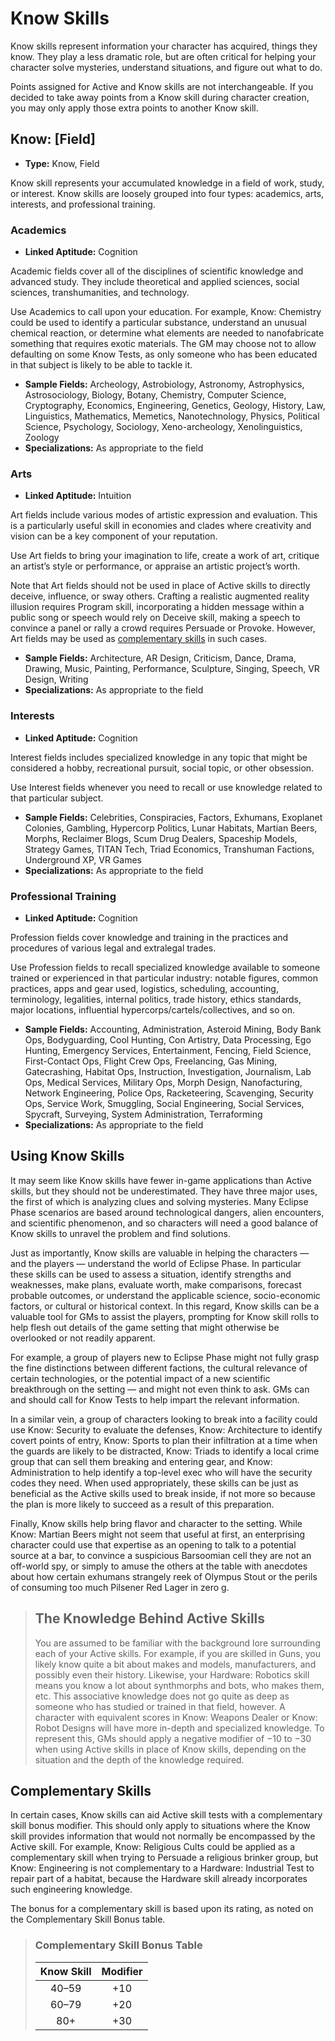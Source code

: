 # Know Skills

Know skills represent information your character has acquired, things they know. They play a less dramatic role, but are often critical for helping your character solve mysteries, understand situations, and figure out what to do.

Points assigned for Active and Know skills are not interchangeable. If you decided to take away points from a Know skill during character creation, you may only apply those extra points to another Know skill.

## Know: \[Field\]

<div class="stat-list">

- **Type:** Know, Field

Know skill represents your accumulated knowledge in a field of work, study, or interest. Know skills are loosely grouped into four types: academics, arts, interests, and professional training.

</div>

### Academics

<div class="stat-list">

- **Linked Aptitude:** Cognition

Academic fields cover all of the disciplines of scientific knowledge and advanced study. They include theoretical and applied sciences, social sciences, transhumanities, and technology.

Use Academics to call upon your education. For example, Know: Chemistry could be used to identify a particular substance, understand an unusual chemical reaction, or determine what elements are needed to nanofabricate something that requires exotic materials. The GM may choose not to allow defaulting on some Know Tests, as only someone who has been educated in that subject is likely to be able to tackle it.

- **Sample Fields:** Archeology, Astrobiology, Astronomy, Astrophysics, Astrosociology, Biology, Botany, Chemistry, Computer Science, Cryptography, Economics, Engineering, Genetics, Geology, History, Law, Linguistics, Mathematics, Memetics, Nanotechnology, Physics, Political Science, Psychology, Sociology, Xeno-archeology, Xenolinguistics, Zoology
- **Specializations:** As appropriate to the field

</div>

### Arts

<div class="stat-list">

- **Linked Aptitude:** Intuition

Art fields include various modes of artistic expression and evaluation. This is a particularly useful skill in economies and clades where creativity and vision can be a key component of your reputation.

Use Art fields to bring your imagination to life, create a work of art, critique an artist’s style or performance, or appraise an artistic project’s worth.

Note that Art fields should not be used in place of Active skills to directly deceive, influence, or sway others. Crafting a realistic augmented reality illusion requires Program skill, incorporating a hidden message within a public song or speech would rely on Deceive skill, making a speech to convince a panel or rally a crowd requires Persuade or Provoke. However, Art fields may be used as [complementary skills](../04/20-know-skills.md#complementary-skills) in such cases.

- **Sample Fields:** Architecture, AR Design, Criticism, Dance, Drama, Drawing, Music, Painting, Performance, Sculpture, Singing, Speech, VR Design, Writing
- **Specializations:** As appropriate to the field

</div>

### Interests

<div class="stat-list">

- **Linked Aptitude:** Cognition

Interest fields includes specialized knowledge in any topic that might be considered a hobby, recreational pursuit, social topic, or other obsession.

Use Interest fields whenever you need to recall or use knowledge related to that particular subject.

- **Sample Fields:** Celebrities, Conspiracies, Factors, Exhumans, Exoplanet Colonies, Gambling, Hypercorp Politics, Lunar Habitats, Martian Beers, Morphs, Reclaimer Blogs, Scum Drug Dealers, Spaceship Models, Strategy Games, TITAN Tech, Triad Economics, Transhuman Factions, Underground XP, VR Games
- **Specializations:** As appropriate to the field

</div>

### Professional Training

<div class="stat-list">

- **Linked Aptitude:** Cognition

Profession fields cover knowledge and training in the practices and procedures of various legal and extralegal trades.

Use Profession fields to recall specialized knowledge available to someone trained or experienced in that particular industry: notable figures, common practices, apps and gear used, logistics, scheduling, accounting, terminology, legalities, internal politics, trade history, ethics standards, major locations, influential hypercorps/cartels/collectives, and so on.

- **Sample Fields:** Accounting, Administration, Asteroid Mining, Body Bank Ops, Bodyguarding, Cool Hunting, Con Artistry, Data Processing, Ego Hunting, Emergency Services, Entertainment, Fencing, Field Science, First-Contact Ops, Flight Crew Ops, Freelancing, Gas Mining, Gatecrashing, Habitat Ops, Instruction, Investigation, Journalism, Lab Ops, Medical Services, Military Ops, Morph Design, Nanofacturing, Network Engineering, Police Ops, Racketeering, Scavenging, Security Ops, Service Work, Smuggling, Social Engineering, Social Services, Spycraft, Surveying, System Administration, Terraforming
- **Specializations:** As appropriate to the field

</div>

## Using Know Skills

It may seem like Know skills have fewer in-game applications than Active skills, but they should not be underestimated. They have three major uses, the first of which is analyzing clues and solving mysteries. Many Eclipse Phase scenarios are based around technological dangers, alien encounters, and scientific phenomenon, and so characters will need a good balance of Know skills to unravel the problem and find solutions.

Just as importantly, Know skills are valuable in helping the characters — and the players — understand the world of Eclipse Phase. In particular these skills can be used to assess a situation, identify strengths and weaknesses, make plans, evaluate worth, make comparisons, forecast probable outcomes, or understand the applicable science, socio-economic factors, or cultural or historical context. In this regard, Know skills can be a valuable tool for GMs to assist the players, prompting for Know skill rolls to help flesh out details of the game setting that might otherwise be overlooked or not readily apparent.

For example, a group of players new to Eclipse Phase might not fully grasp the fine distinctions between different factions, the cultural relevance of certain technologies, or the potential impact of a new scientific breakthrough on the setting — and might not even think to ask. GMs can and should call for Know Tests to help impart the relevant information.

In a similar vein, a group of characters looking to break into a facility could use Know: Security to evaluate the defenses, Know: Architecture to identify covert points of entry, Know: Sports to plan their infiltration at a time when the guards are likely to be distracted, Know: Triads to identify a local crime group that can sell them breaking and entering gear, and Know: Administration to help identify a top-level exec who will have the security codes they need. When used appropriately, these skills can be just as beneficial as the Active skills used to break inside, if not more so because the plan is more likely to succeed as a result of this preparation.

Finally, Know skills help bring flavor and character to the setting. While Know: Martian Beers might not seem that useful at first, an enterprising character could use that expertise as an opening to talk to a potential source at a bar, to convince a suspicious Barsoomian cell they are not an off-world spy, or simply to amuse the others at the table with anecdotes about how certain exhumans strangely reek of Olympus Stout or the perils of consuming too much Pilsener Red Lager in zero g.

<blockquote>

## The Knowledge Behind Active Skills

You are assumed to be familiar with the background lore surrounding each of your Active skills. For example, if you are skilled in Guns, you likely know quite a bit about makes and models, manufacturers, and possibly even their history. Likewise, your Hardware: Robotics skill means you know a lot about synthmorphs and bots, who makes them, etc. This associative knowledge does not go quite as deep as someone who has studied or trained in that field, however. A character with equivalent scores in Know: Weapons Dealer or Know: Robot Designs will have more in-depth and specialized knowledge. To represent this, GMs should apply a negative modifier of −10 to −30 when using Active skills in place of Know skills, depending on the situation and the depth of the knowledge required.

</blockquote>

## Complementary Skills

In certain cases, Know skills can aid Active skill tests with a complementary skill bonus modifier. This should only apply to situations where the Know skill provides information that would not normally be encompassed by the Active skill. For example, Know: Religious Cults could be applied as a complementary skill when trying to Persuade a religious brinker group, but Know: Engineering is not complementary to a Hardware: Industrial Test to repair part of a habitat, because the Hardware skill already incorporates such engineering knowledge.

The bonus for a complementary skill is based upon its rating, as noted on the Complementary Skill Bonus table.

<blockquote class="table">

### Complementary Skill Bonus Table

| Know Skill | Modifier |
| :--------: | :------: |
|   40–59    |   +10    |
|   60–79    |   +20    |
|    80+     |   +30    |

</blockquote>
